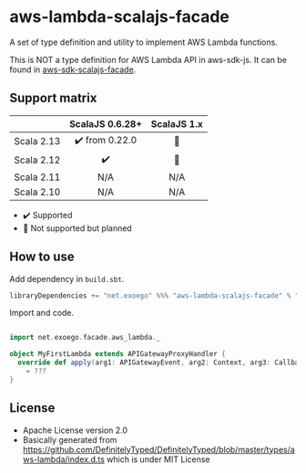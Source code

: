# aws-lambda-scalajs-facade

A set of type definition and utility to implement AWS Lambda functions.

This is NOT a type definition for AWS Lambda API in aws-sdk-js.
It can be found in [aws-sdk-scalajs-facade](https://github.com/exoego/aws-sdk-scalajs-facade/tree/master/services/lambda/src/main/scala/facade/amazonaws/services).


## Support matrix

|            |   ScalaJS 0.6.28+              |   ScalaJS 1.x  |
| ---------- | :----------------------------: | :------------: |
| Scala 2.13 | :heavy_check_mark: from 0.22.0 | :construction: |
| Scala 2.12 | :heavy_check_mark:             | :construction: |
| Scala 2.11 |         N/A                    |       N/A      |
| Scala 2.10 |         N/A                    |       N/A      |

-   :heavy_check_mark: Supported
-   :construction: Not supported but planned


## How to use

Add dependency in `build.sbt`.

```sbt
libraryDependencies += "net.exoego" %%% "aws-lambda-scalajs-facade" % "0.2.0"
```

Import and code.

```scala

import net.exoego.facade.aws_lambda._

object MyFirstLambda extends APIGatewayProxyHandler {
  override def apply(arg1: APIGatewayEvent, arg2: Context, arg3: Callback[ProxyResult]): Unit | Promise[APIGatewayProxyResult]
    = ???
}
```


## License

* Apache License version 2.0
* Basically generated from https://github.com/DefinitelyTyped/DefinitelyTyped/blob/master/types/aws-lambda/index.d.ts which is under MIT License
